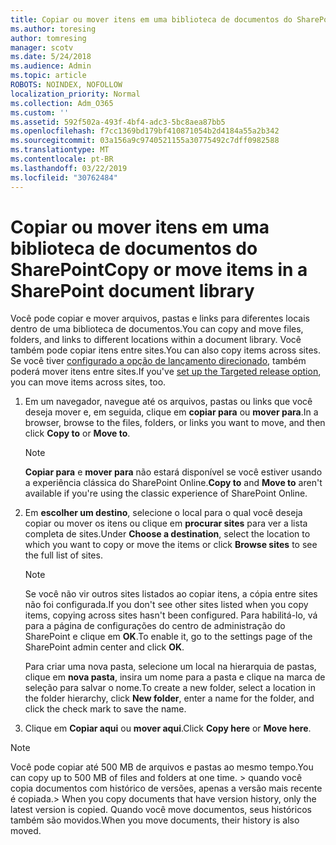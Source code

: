 ```yaml
---
title: Copiar ou mover itens em uma biblioteca de documentos do SharePoint
ms.author: toresing
author: tomresing
manager: scotv
ms.date: 5/24/2018
ms.audience: Admin
ms.topic: article
ROBOTS: NOINDEX, NOFOLLOW
localization_priority: Normal
ms.collection: Adm_O365
ms.custom: ''
ms.assetid: 592f502a-493f-4bf4-adc3-5bc8aea87bb5
ms.openlocfilehash: f7cc1369bd179bf410871054b2d4184a55a2b342
ms.sourcegitcommit: 03a156a9c9740521155a30775492c7dff0982588
ms.translationtype: MT
ms.contentlocale: pt-BR
ms.lasthandoff: 03/22/2019
ms.locfileid: "30762484"
---
```

# <a name="copy-or-move-items-in-a-sharepoint-document-library"></a><span data-ttu-id="a6e02-102">Copiar ou mover itens em uma biblioteca de documentos do SharePoint</span><span class="sxs-lookup"><span data-stu-id="a6e02-102">Copy or move items in a SharePoint document library</span></span>

<span data-ttu-id="a6e02-103">Você pode copiar e mover arquivos, pastas e links para diferentes locais dentro de uma biblioteca de documentos.</span><span class="sxs-lookup"><span data-stu-id="a6e02-103">You can copy and move files, folders, and links to different locations within a document library.</span></span> <span data-ttu-id="a6e02-104">Você também pode copiar itens entre sites.</span><span class="sxs-lookup"><span data-stu-id="a6e02-104">You can also copy items across sites.</span></span> <span data-ttu-id="a6e02-105">Se você tiver [configurado a opção de lançamento direcionado](https://go.microsoft.com/fwlink/?linkid=622980), também poderá mover itens entre sites.</span><span class="sxs-lookup"><span data-stu-id="a6e02-105">If you've [set up the Targeted release option](https://go.microsoft.com/fwlink/?linkid=622980), you can move items across sites, too.</span></span>
  
1. <span data-ttu-id="a6e02-106">Em um navegador, navegue até os arquivos, pastas ou links que você deseja mover e, em seguida, clique em **copiar para** ou **mover para**.</span><span class="sxs-lookup"><span data-stu-id="a6e02-106">In a browser, browse to the files, folders, or links you want to move, and then click **Copy to** or **Move to**.</span></span>
    
    > [!NOTE]
    > <span data-ttu-id="a6e02-107">**Copiar para** e **mover para** não estará disponível se você estiver usando a experiência clássica do SharePoint Online.</span><span class="sxs-lookup"><span data-stu-id="a6e02-107">**Copy to** and **Move to** aren't available if you're using the classic experience of SharePoint Online.</span></span> 
  
2. <span data-ttu-id="a6e02-108">Em **escolher um destino**, selecione o local para o qual você deseja copiar ou mover os itens ou clique em **procurar sites** para ver a lista completa de sites.</span><span class="sxs-lookup"><span data-stu-id="a6e02-108">Under **Choose a destination**, select the location to which you want to copy or move the items or click **Browse sites** to see the full list of sites.</span></span> 
    
    > [!NOTE]
    > <span data-ttu-id="a6e02-109">Se você não vir outros sites listados ao copiar itens, a cópia entre sites não foi configurada.</span><span class="sxs-lookup"><span data-stu-id="a6e02-109">If you don't see other sites listed when you copy items, copying across sites hasn't been configured.</span></span> <span data-ttu-id="a6e02-110">Para habilitá-lo, vá para a página de configurações do centro de administração do SharePoint e clique em **OK**.</span><span class="sxs-lookup"><span data-stu-id="a6e02-110">To enable it, go to the settings page of the SharePoint admin center and click **OK**.</span></span> 
  
    <span data-ttu-id="a6e02-111">Para criar uma nova pasta, selecione um local na hierarquia de pastas, clique em **nova pasta**, insira um nome para a pasta e clique na marca de seleção para salvar o nome.</span><span class="sxs-lookup"><span data-stu-id="a6e02-111">To create a new folder, select a location in the folder hierarchy, click **New folder**, enter a name for the folder, and click the check mark to save the name.</span></span>
    
3. <span data-ttu-id="a6e02-112">Clique em **Copiar aqui** ou **mover aqui**.</span><span class="sxs-lookup"><span data-stu-id="a6e02-112">Click **Copy here** or **Move here**.</span></span>
    
> [!NOTE]
>  <span data-ttu-id="a6e02-113">Você pode copiar até 500 MB de arquivos e pastas ao mesmo tempo.</span><span class="sxs-lookup"><span data-stu-id="a6e02-113">You can copy up to 500 MB of files and folders at one time.</span></span> <span data-ttu-id="a6e02-114">> quando você copia documentos com histórico de versões, apenas a versão mais recente é copiada.</span><span class="sxs-lookup"><span data-stu-id="a6e02-114">>  When you copy documents that have version history, only the latest version is copied.</span></span> <span data-ttu-id="a6e02-115">Quando você move documentos, seus históricos também são movidos.</span><span class="sxs-lookup"><span data-stu-id="a6e02-115">When you move documents, their history is also moved.</span></span> 
  

